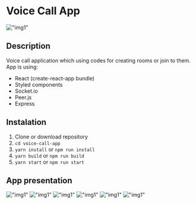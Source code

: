 # Voice Call App
!["img1"](https://i.imgur.com/PGnDpBT.png)

## Description
Voice call application which using codes for creating rooms or join to them. App is using:

- React (create-react-app bundle)
- Styled components
- Socket.io 
- Peer.js
- Express

## Instalation
1. Clone or download repository
2. ```cd voice-call-app```
3. ```yarn install``` or ```npm run install```
4. ```yarn build``` or ```npm run build```
5. ```yarn start``` or ```npm run start```

## App presentation
!["img1"](https://i.imgur.com/PGnDpBT.png)
!["img1"](https://i.imgur.com/bphkC1Y.png)
!["img1"](https://i.imgur.com/BZaHGkg.png)
!["img1"](https://i.imgur.com/3t79ZB4.png)
!["img1"](https://i.imgur.com/OMLjwWH.png)
!["img1"](https://i.imgur.com/J1OWXd9.png)